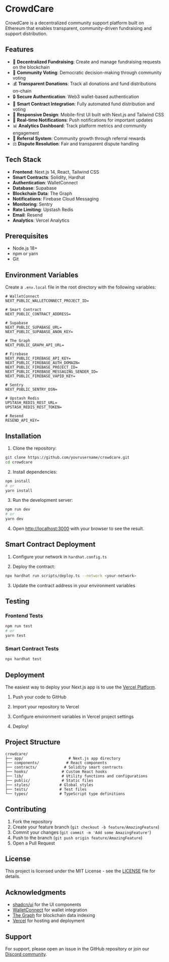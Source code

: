 # CrowdCare

CrowdCare is a decentralized community support platform built on Ethereum that enables transparent, community-driven fundraising and support distribution.

## Features

- 🌟 **Decentralized Fundraising**: Create and manage fundraising requests on the blockchain
- 🤝 **Community Voting**: Democratic decision-making through community voting
- 💰 **Transparent Donations**: Track all donations and fund distributions on-chain
- 🔒 **Secure Authentication**: Web3 wallet-based authentication
- 🎯 **Smart Contract Integration**: Fully automated fund distribution and voting
- 📱 **Responsive Design**: Mobile-first UI built with Next.js and Tailwind CSS
- 🔔 **Real-time Notifications**: Push notifications for important updates
- 📊 **Analytics Dashboard**: Track platform metrics and community engagement
- 🤝 **Referral System**: Community growth through referral rewards
- ⚖️ **Dispute Resolution**: Fair and transparent dispute handling

## Tech Stack

- **Frontend**: Next.js 14, React, Tailwind CSS
- **Smart Contracts**: Solidity, Hardhat
- **Authentication**: WalletConnect
- **Database**: Supabase
- **Blockchain Data**: The Graph
- **Notifications**: Firebase Cloud Messaging
- **Monitoring**: Sentry
- **Rate Limiting**: Upstash Redis
- **Email**: Resend
- **Analytics**: Vercel Analytics

## Prerequisites

- Node.js 18+
- npm or yarn
- Git

## Environment Variables

Create a `.env.local` file in the root directory with the following variables:

```plaintext
# WalletConnect
NEXT_PUBLIC_WALLETCONNECT_PROJECT_ID=

# Smart Contract
NEXT_PUBLIC_CONTRACT_ADDRESS=

# Supabase
NEXT_PUBLIC_SUPABASE_URL=
NEXT_PUBLIC_SUPABASE_ANON_KEY=

# The Graph
NEXT_PUBLIC_GRAPH_API_URL=

# Firebase
NEXT_PUBLIC_FIREBASE_API_KEY=
NEXT_PUBLIC_FIREBASE_AUTH_DOMAIN=
NEXT_PUBLIC_FIREBASE_PROJECT_ID=
NEXT_PUBLIC_FIREBASE_MESSAGING_SENDER_ID=
NEXT_PUBLIC_FIREBASE_VAPID_KEY=

# Sentry
NEXT_PUBLIC_SENTRY_DSN=

# Upstash Redis
UPSTASH_REDIS_REST_URL=
UPSTASH_REDIS_REST_TOKEN=

# Resend
RESEND_API_KEY=
```

## Installation

1. Clone the repository:
```bash
git clone https://github.com/yourusername/crowdcare.git
cd crowdcare
```

2. Install dependencies:
```bash
npm install
# or
yarn install
```

3. Run the development server:
```bash
npm run dev
# or
yarn dev
```

4. Open [http://localhost:3000](http://localhost:3000) with your browser to see the result.

## Smart Contract Deployment

1. Configure your network in `hardhat.config.ts`

2. Deploy the contract:
```bash
npx hardhat run scripts/deploy.ts --network <your-network>
```

3. Update the contract address in your environment variables

## Testing

### Frontend Tests
```bash
npm run test
# or
yarn test
```

### Smart Contract Tests
```bash
npx hardhat test
```

## Deployment

The easiest way to deploy your Next.js app is to use the [Vercel Platform](https://vercel.com/new).

1. Push your code to GitHub

2. Import your repository to Vercel

3. Configure environment variables in Vercel project settings

4. Deploy!

## Project Structure

```
crowdcare/
├── app/                    # Next.js app directory
├── components/            # React components
├── contracts/            # Solidity smart contracts
├── hooks/               # Custom React hooks
├── lib/                 # Utility functions and configurations
├── public/              # Static files
├── styles/             # Global styles
├── tests/              # Test files
└── types/              # TypeScript type definitions
```

## Contributing

1. Fork the repository
2. Create your feature branch (`git checkout -b feature/AmazingFeature`)
3. Commit your changes (`git commit -m 'Add some AmazingFeature'`)
4. Push to the branch (`git push origin feature/AmazingFeature`)
5. Open a Pull Request

## License

This project is licensed under the MIT License - see the [LICENSE](LICENSE) file for details.

## Acknowledgments

- [shadcn/ui](https://ui.shadcn.com) for the UI components
- [WalletConnect](https://walletconnect.com/) for wallet integration
- [The Graph](https://thegraph.com) for blockchain data indexing
- [Vercel](https://vercel.com) for hosting and deployment

## Support

For support, please open an issue in the GitHub repository or join our [Discord community](https://discord.gg/crowdcare).
